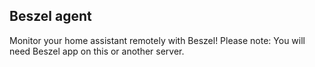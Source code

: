 ## Beszel agent

Monitor your home assistant remotely with Beszel! Please note: You will need Beszel app on this or another server.
